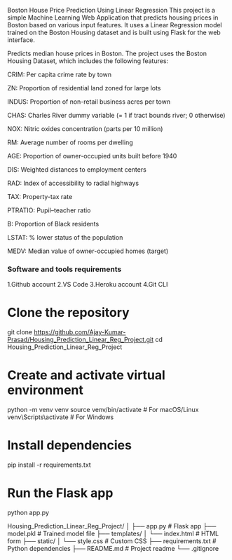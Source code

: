 Boston House Price Prediction Using Linear Regression
This project is a simple Machine Learning Web Application that predicts housing prices in Boston based on various input features. It uses a Linear Regression model trained on the Boston Housing dataset and is built using Flask for the web interface.

Predicts median house prices in Boston.
The project uses the Boston Housing Dataset, which includes the following features:

CRIM: Per capita crime rate by town

ZN: Proportion of residential land zoned for large lots

INDUS: Proportion of non-retail business acres per town

CHAS: Charles River dummy variable (= 1 if tract bounds river; 0 otherwise)

NOX: Nitric oxides concentration (parts per 10 million)

RM: Average number of rooms per dwelling

AGE: Proportion of owner-occupied units built before 1940

DIS: Weighted distances to employment centers

RAD: Index of accessibility to radial highways

TAX: Property-tax rate

PTRATIO: Pupil–teacher ratio

B: Proportion of Black residents

LSTAT: % lower status of the population

MEDV: Median value of owner-occupied homes (target)



### Software and tools requirements

1.Github account
2.VS Code
3.Heroku account
4.Git CLI

# Clone the repository
git clone https://github.com/Ajay-Kumar-Prasad/Housing_Prediction_Linear_Reg_Project.git
cd Housing_Prediction_Linear_Reg_Project

# Create and activate virtual environment
python -m venv venv
source venv/bin/activate  # For macOS/Linux
venv\Scripts\activate     # For Windows

# Install dependencies
pip install -r requirements.txt

# Run the Flask app
python app.py


Housing_Prediction_Linear_Reg_Project/
│
├── app.py                     # Flask app
├── model.pkl                  # Trained model file
├── templates/
│   └── index.html             # HTML form
├── static/
│   └── style.css              # Custom CSS
├── requirements.txt           # Python dependencies
├── README.md                  # Project readme
└── .gitignore

